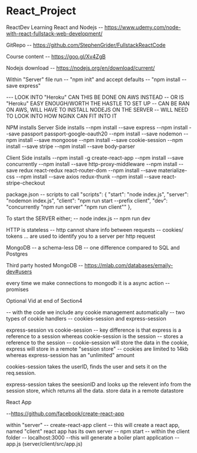 # React_Project

ReactDev
Learning React and Nodejs -- https://www.udemy.com/node-with-react-fullstack-web-development/

GitRepo -- https://github.com/StephenGrider/FullstackReactCode

Course content -- https://goo.gl/Xv4ZgB

Nodejs download -- https://nodejs.org/en/download/current/

Within "Server" file run -- "npm init" and accept defaults -- "npm install --save express"

--- LOOK INTO "Heroku" CAN THIS BE DONE ON AWS INSTEAD -- OR IS "Heroku" EASY ENOUGH/WORTH THE HASTLE TO SET UP
-- CAN BE RAN ON AWS, WILL HAVE TO INSTALL NODEJS ON THE SERVER -- WILL NEED TO LOOK INTO HOW NGINX CAN FIT INTO IT

NPM installs
Server Side installs
--npm install --save express
--npm install --save passport passport-google-oauth20
--npm install --save nodemon
--npm install --save mongoose
--npm install --save cookie-session
--npm install --save stripe
--npm install --save body-parser

Client Side installs
--npm install -g create-react-app
--npm install --save concurrently
--npm install --save http-proxy-middleware
--npm install --save redux react-redux react-router-dom
--npm install --save materialize-css
--npm install --save axios redux-thunk
--npm install --save react-stripe-checkout

package.json -- scripts to call
"scripts": {
"start": "node index.js",
"server": "nodemon index.js",
"client": "npm run start --prefix client",
"dev": "concurrently \"npm run server\" \"npm run client\""
},

To start the SERVER
either;
-- node index.js
-- npm run dev

HTTP is stateless
-- http cannot share info between requests
-- cookies/ tokens ... are used to identify you to a server per http request

MongoDB
-- a schema-less DB -- one difference compared to SQL and Postgres

Third party hosted MongoDB
-- https://mlab.com/databases/emaily-dev#users

every time we make connections to mongodb it is a async action -- promises

Optional Vid at end of Section4

-- with the code we include any cookie management automatically
-- two types of cookie handlers -- cookies-session and express-session

express-session vs cookie-session
-- key difference is that express is a reference to a session whereas cookie-session is the session
-- stores a reference to the session
-- cookie-session will store the data in the cookie, express will store in a remote "session store"
-- cookies are limited to 14kb whereas express-session has an "unlimited" amount

cookies-session takes the userID, finds the user and sets it on the req.session.

express-session takes the seesionID and looks up the relevent info from the session store, which returns all the data. store data in a remote datastore

React App

--https://github.com/facebook/create-react-app

within "server" -- create-react-app client -- this will create a react app, named "client"
react app has its own server -- npm start -- within the client folder -- localhost:3000
--this will generate a boiler plant application
-- app.js (server/client/src/app.js)
